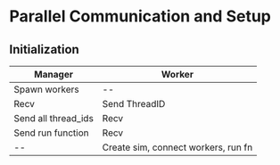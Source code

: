 # Parallel Communication and Setup

## Initialization

Manager | Worker
--|--
Spawn workers | --
Recv | Send ThreadID
Send all thread_ids | Recv
Send run function | Recv
-- | Create sim, connect workers, run fn